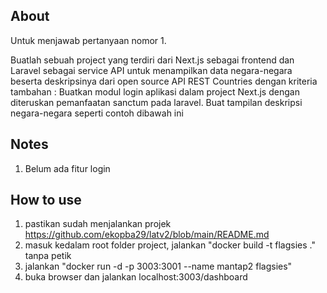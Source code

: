 ## About
Untuk menjawab pertanyaan nomor 1. 

Buatlah sebuah project yang terdiri dari Next.js sebagai frontend dan Laravel sebagai service API untuk menampilkan data negara-negara beserta deskripsinya dari open source API REST Countries dengan kriteria tambahan :
Buatkan modul login aplikasi dalam project Next.js  dengan diteruskan pemanfaatan sanctum pada laravel.
Buat tampilan deskripsi negara-negara seperti contoh dibawah ini

## Notes
1. Belum ada fitur login

## How to use
1. pastikan sudah menjalankan projek https://github.com/ekopba29/latv2/blob/main/README.md
2. masuk kedalam root folder project, jalankan "docker build -t flagsies  ." tanpa petik
3. jalankan "docker run -d  -p 3003:3001 --name mantap2 flagsies"
4. buka browser dan jalankan localhost:3003/dashboard
